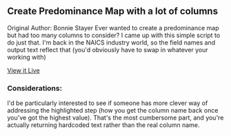 ## Create Predominance Map with a lot of columns

Original Author: Bonnie Stayer
Ever wanted to create a predominance map but had too many columns to consider? I came up with this simple script to do just that. I'm back in the NAICS industry world, so the field names and output text reflect that (you'd obviously have to swap in whatever your working with)

[View it Live](https://arcg.is/1avjXj)

### Considerations:

I'd be particularly interested to see if someone has more clever way of addressing the highlighted step (how you get the column name back once you've got the highest value). That's the most cumbersome part, and you're actually returning hardcoded text rather than the real column name.
